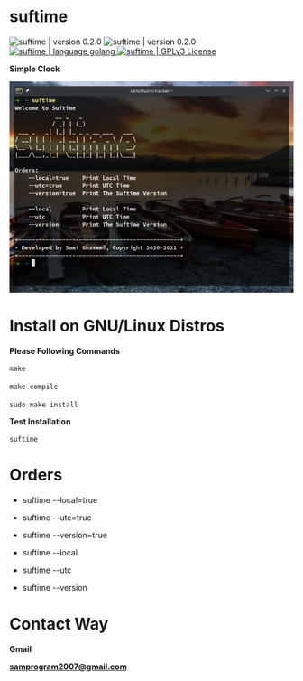 # suftime

<div>
  <img
    src="https://img.shields.io/badge/Build-Passing-blue"
    alt="suftime | version 0.2.0"
    style="max-width:100%;"
  />
  <img
    src="https://img.shields.io/badge/Version-0.2.0-brightgreen"
    alt="suftime | version 0.2.0"
    style="max-width:100%;"
  />
  <a href="https://golang.org/">
    <img
      src="https://img.shields.io/badge/Language-Golang-brightgreen"
      alt="suftime | language golang"
      style="max-width:100%;"
    />
  </a>
  <a href="https://github.com/sami2020pro/suftime/blob/main/LICENSE">
    <img 
      src="https://img.shields.io/badge/License-GPLv3-brightgreen"
      alt="suftime | GPLv3 License"
      style="max-width:100%;"
    />
  </a>
</div>

<strong>Simple Clock</strong>

<img
  src="data/suftime.png"
  raw=true
  alt="suftime | Simple Clock | GNU/Linux Distros"
  style="margin-right: 10px;"
/>

# Install on GNU/Linux Distros 
<b>Please Following Commands</b>

```shell
make

make compile

sudo make install
```

<b>Test Installation</b>

```shell
suftime
```

# Orders

<ul>
  <li><p>suftime --local=true</p></li>
  <li><p>suftime --utc=true</p></li>
  <li><p>suftime --version=true</p></li>

  <li><p>suftime --local</p></li>
  <li><p>suftime --utc</p></li>
  <li><p>suftime --version</p></li>
</ul>

# Contact Way
<strong>Gmail</strong>

<b>samprogram2007@gmail.com</b>

<!-- 2020-2021 -->

